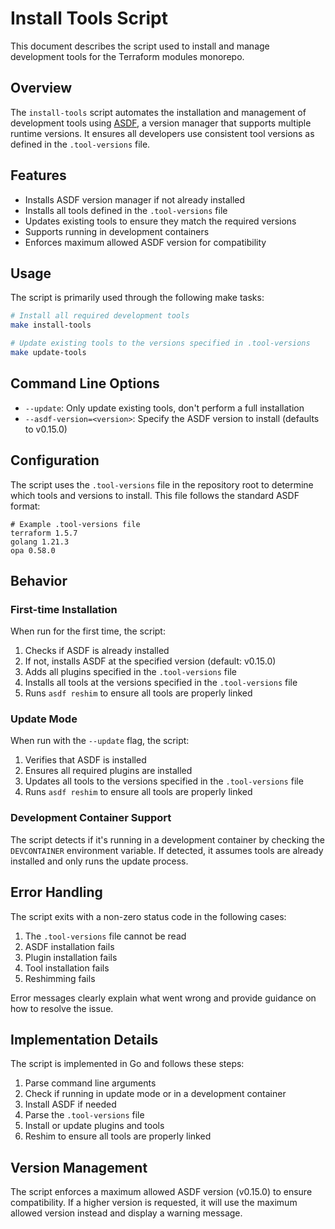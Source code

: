# Install Tools Script

This document describes the script used to install and manage development tools for the Terraform modules monorepo.

## Overview

The `install-tools` script automates the installation and management of development tools using [ASDF](https://asdf-vm.com/), a version manager that supports multiple runtime versions. It ensures all developers use consistent tool versions as defined in the `.tool-versions` file.

## Features

- Installs ASDF version manager if not already installed
- Installs all tools defined in the `.tool-versions` file
- Updates existing tools to ensure they match the required versions
- Supports running in development containers
- Enforces maximum allowed ASDF version for compatibility

## Usage

The script is primarily used through the following make tasks:

```bash
# Install all required development tools
make install-tools

# Update existing tools to the versions specified in .tool-versions
make update-tools
```

## Command Line Options

- `--update`: Only update existing tools, don't perform a full installation
- `--asdf-version=<version>`: Specify the ASDF version to install (defaults to v0.15.0)

## Configuration

The script uses the `.tool-versions` file in the repository root to determine which tools and versions to install. This file follows the standard ASDF format:

```
# Example .tool-versions file
terraform 1.5.7
golang 1.21.3
opa 0.58.0
```

## Behavior

### First-time Installation

When run for the first time, the script:

1. Checks if ASDF is already installed
2. If not, installs ASDF at the specified version (default: v0.15.0)
3. Adds all plugins specified in the `.tool-versions` file
4. Installs all tools at the versions specified in the `.tool-versions` file
5. Runs `asdf reshim` to ensure all tools are properly linked

### Update Mode

When run with the `--update` flag, the script:

1. Verifies that ASDF is installed
2. Ensures all required plugins are installed
3. Updates all tools to the versions specified in the `.tool-versions` file
4. Runs `asdf reshim` to ensure all tools are properly linked

### Development Container Support

The script detects if it's running in a development container by checking the `DEVCONTAINER` environment variable. If detected, it assumes tools are already installed and only runs the update process.

## Error Handling

The script exits with a non-zero status code in the following cases:

1. The `.tool-versions` file cannot be read
2. ASDF installation fails
3. Plugin installation fails
4. Tool installation fails
5. Reshimming fails

Error messages clearly explain what went wrong and provide guidance on how to resolve the issue.

## Implementation Details

The script is implemented in Go and follows these steps:

1. Parse command line arguments
2. Check if running in update mode or in a development container
3. Install ASDF if needed
4. Parse the `.tool-versions` file
5. Install or update plugins and tools
6. Reshim to ensure all tools are properly linked

## Version Management

The script enforces a maximum allowed ASDF version (v0.15.0) to ensure compatibility. If a higher version is requested, it will use the maximum allowed version instead and display a warning message.
